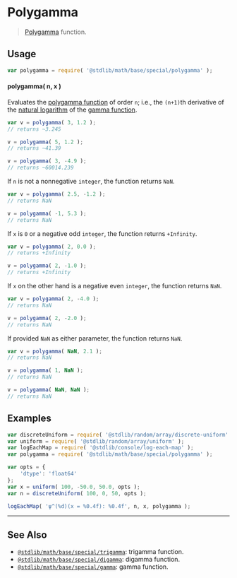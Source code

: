 <!--

@license Apache-2.0

Copyright (c) 2018 The Stdlib Authors.

Licensed under the Apache License, Version 2.0 (the "License");
you may not use this file except in compliance with the License.
You may obtain a copy of the License at

   http://www.apache.org/licenses/LICENSE-2.0

Unless required by applicable law or agreed to in writing, software
distributed under the License is distributed on an "AS IS" BASIS,
WITHOUT WARRANTIES OR CONDITIONS OF ANY KIND, either express or implied.
See the License for the specific language governing permissions and
limitations under the License.

-->

# Polygamma

> [Polygamma][polygamma-function] function.

<section class="intro">

</section>

<!-- /.intro -->

<section class="usage">

## Usage

```javascript
var polygamma = require( '@stdlib/math/base/special/polygamma' );
```

#### polygamma( n, x )

Evaluates the [polygamma function][polygamma-function] of order `n`; i.e., the `(n+1)`th derivative of the [natural logarithm][@stdlib/math/base/special/ln] of the [gamma function][@stdlib/math/base/special/gamma].

```javascript
var v = polygamma( 3, 1.2 );
// returns ~3.245

v = polygamma( 5, 1.2 );
// returns ~41.39

v = polygamma( 3, -4.9 );
// returns ~60014.239
```

If `n` is not a nonnegative `integer`, the function returns `NaN`.

```javascript
var v = polygamma( 2.5, -1.2 );
// returns NaN

v = polygamma( -1, 5.3 );
// returns NaN
```

If `x` is `0` or a negative odd `integer`, the function returns `+Infinity`.

```javascript
var v = polygamma( 2, 0.0 );
// returns +Infinity

v = polygamma( 2, -1.0 );
// returns +Infinity
```

If `x` on the other hand is a negative even `integer`, the function returns `NaN`.

```javascript
var v = polygamma( 2, -4.0 );
// returns NaN

v = polygamma( 2, -2.0 );
// returns NaN
```

If provided `NaN` as either parameter, the function returns `NaN`.

```javascript
var v = polygamma( NaN, 2.1 );
// returns NaN

v = polygamma( 1, NaN );
// returns NaN

v = polygamma( NaN, NaN );
// returns NaN
```

</section>

<!-- /.usage -->

<section class="examples">

## Examples

<!-- eslint no-undef: "error" -->

```javascript
var discreteUniform = require( '@stdlib/random/array/discrete-uniform' );
var uniform = require( '@stdlib/random/array/uniform' );
var logEachMap = require( '@stdlib/console/log-each-map' );
var polygamma = require( '@stdlib/math/base/special/polygamma' );

var opts = {
    'dtype': 'float64'
};
var x = uniform( 100, -50.0, 50.0, opts );
var n = discreteUniform( 100, 0, 50, opts );

logEachMap( 'ψ^(%d)(x = %0.4f): %0.4f', n, x, polygamma );
```

</section>

<!-- /.examples -->

<!-- Section for related `stdlib` packages. Do not manually edit this section, as it is automatically populated. -->

<section class="related">

* * *

## See Also

-   <span class="package-name">[`@stdlib/math/base/special/trigamma`][@stdlib/math/base/special/trigamma]</span><span class="delimiter">: </span><span class="description">trigamma function.</span>
-   <span class="package-name">[`@stdlib/math/base/special/digamma`][@stdlib/math/base/special/digamma]</span><span class="delimiter">: </span><span class="description">digamma function.</span>
-   <span class="package-name">[`@stdlib/math/base/special/gamma`][@stdlib/math/base/special/gamma]</span><span class="delimiter">: </span><span class="description">gamma function.</span>

</section>

<!-- /.related -->

<!-- Section for all links. Make sure to keep an empty line after the `section` element and another before the `/section` close. -->

<section class="links">

[polygamma-function]: https://en.wikipedia.org/wiki/Polygamma_function

[@stdlib/math/base/special/ln]: https://github.com/stdlib-js/math/tree/main/base/special/ln

<!-- <related-links> -->

[@stdlib/math/base/special/trigamma]: https://github.com/stdlib-js/math/tree/main/base/special/trigamma

[@stdlib/math/base/special/digamma]: https://github.com/stdlib-js/math/tree/main/base/special/digamma

[@stdlib/math/base/special/gamma]: https://github.com/stdlib-js/math/tree/main/base/special/gamma

<!-- </related-links> -->

</section>

<!-- /.links -->
